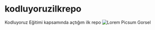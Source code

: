 # kodluyoruzilkrepo
Kodluyoruz Eğitimi kapsamında açtığım ilk repo
![Lorem Picsum Gorsel](https://picsum.photos/200/300)
